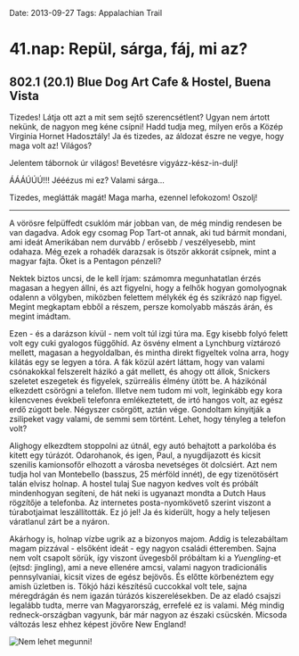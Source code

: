 Date: 2013-09-27
Tags: Appalachian Trail

# 41.nap: Repül, sárga, fáj, mi az?

## 802.1 (20.1) Blue Dog Art Cafe & Hostel, Buena Vista

Tizedes! Látja ott azt a mit sem sejtő szerencsétlent? Ugyan nem ártott nekünk, de nagyon meg kéne csípni! Hadd tudja meg, milyen erős a Közép Virginia Hornet Hadosztály! Ja és tizedes, az áldozat észre ne vegye, hogy maga volt az! Világos?

Jelentem tábornok úr világos! Bevetésre vigyázz-kész-in-dulj!

ÁÁÁÚÚÚ!!! Jééézus mi ez? Valami sárga...

Tizedes, meglátták magát! Maga marha, ezennel lefokozom! Oszolj!

---

A vörösre felpüffedt csuklóm már jobban van, de még mindig rendesen be van dagadva. Adok egy csomag Pop Tart-ot annak, aki tud bármit mondani, ami ideát Amerikában nem durvább / erősebb / veszélyesebb, mint odahaza. Még ezek a rohadék darazsak is ötször akkorát csípnek, mint a magyar fajta. Őket is a Pentagon pénzeli?

Nektek biztos uncsi, de le kell írjam: számomra megunhatatlan érzés magasan a hegyen állni, és azt figyelni, hogy a felhők hogyan gomolyognak odalenn a völgyben, miközben felettem mélykék ég és szikrázó nap figyel. Megint megkaptam ebből a részem, persze komolyabb mászás árán, és megint imádtam.

Ezen - és a darázson kívül - nem volt túl izgi túra ma. Egy kisebb folyó felett volt egy cuki gyalogos függőhíd. Az ösvény elment a Lynchburg víztározó mellett, magasan a hegyoldalban, és mintha direkt figyeltek volna arra, hogy kilátás egy se legyen a tóra. A fák közül azért láttam, hogy van valami csónakokkal felszerelt házikó a gát mellett, és ahogy ott állok, Snickers szeletet eszegetek és figyelek, szürreális élmény ütött be. A házikónál elkezdett csörögni a telefon. Illetve nem tudom mi volt, leginkább egy kora kilencvenes évekbeli telefonra emlékeztetett, de irtó hangos volt, az egész erdő zúgott bele. Négyszer csörgött, aztán vége. Gondoltam kinyitják a zsilipeket vagy valami, de semmi sem történt. Lehet, hogy tényleg a telefon volt?

Alighogy elkezdtem stoppolni az útnál, egy autó behajtott a parkolóba és kitett egy túrázót. Odarohanok, és igen, Paul, a nyugdíjazott és kicsit szenilis kamionsofőr elhozott a városba nevetséges öt dolcsiért. Azt nem tudja hol van Montebello (basszus, 25 mérföld innét), de egy tizenötösért talán elvisz holnap. A hostel tulaj Sue nagyon kedves volt és próbált mindenhogyan segíteni, de hát neki is ugyanazt mondta a Dutch Haus rögzítője a telefonba. Az internetes posta-nyomkövető szerint viszont a túrabotjaimat leszállították. Ez jó jel! Ja és kiderült, hogy a hely teljesen váratlanul zárt be a nyáron.

Akárhogy is, holnap vízbe ugrik az a bizonyos majom. Addig is telezabáltam magam pizzával - elsőként ideát - egy nagyon családi étteremben. Sajna nem volt csapolt sörük, így viszont üvegesből próbáltam ki a *Yuengling*-et (ejtsd: jingling), ami a neve ellenére amcsi, valami nagyon tradicionális pennsylvaniai, kicsit vizes de egész bejövős. És előtte körbenéztem egy amish üzletben is. Tökjó házi készítésű cuccokkal volt tele, sajna méregdrágán és nem igazán túrázós kiszerelésekben. De az eladó csajszi legalább tudta, merre van Magyarország, errefelé ez is valami. Még mindig redneck-országban vagyunk, bár már nagyon az északi csücskén. Micsoda változás lesz ehhez képest jövőre New England!

![Nem lehet megunni!](https://lh3.googleusercontent.com/-iY2-Fk0wDgg/UoU6E7fNGnI/AAAAAAAAICQ/apDKlmalXFg/s1024-Ic42/20130927_084358_p.jpg)